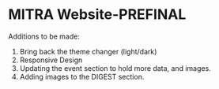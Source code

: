 # MITRA Website-PREFINAL

Additions to be made:
1. Bring back the theme changer (light/dark)
2. Responsive Design
3. Updating the event section to hold more data, and images.
4. Adding images to the DIGEST section.
